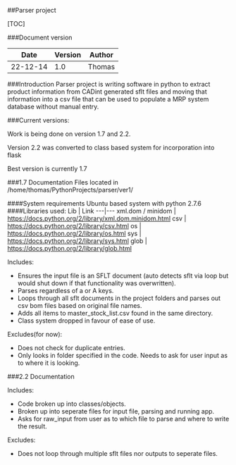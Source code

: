 ##Parser project

[TOC]



###Document version

Date | Version | Author
---- | --- | ---
22-12-14 | 1.0 | Thomas





###Introduction
Parser project is writing software in python to extract product information from CADint generated sflt files and moving that information into a csv file that can be used to populate a MRP system database without manual entry.

###Current versions:

Work is being done on version 1.7 and 2.2.

Version 2.2 was converted to class based system for incorporation into flask

Best version is currently 1.7





###1.7 Documentation
Files located in /home/thomas/PythonProjects/parser/ver1/

####System requirements
Ubuntu based system with python 2.7.6
####Libraries used:
Lib | Link
---|---
xml.dom / minidom | https://docs.python.org/2/library/xml.dom.minidom.html
csv | https://docs.python.org/2/library/csv.html
os | https://docs.python.org/2/library/os.html
sys | https://docs.python.org/2/library/sys.html
glob | https://docs.python.org/2/library/glob.html

Includes:
* Ensures the input file is an SFLT document (auto detects sflt via loop but would shut down if that functionality was overwritten).
* Parses regardless of a or A keys.
* Loops through all sflt documents in the project folders and parses out csv bom files based on original file names.
* Adds all items to master_stock_list.csv found in the same directory.
* Class system dropped in favour of ease of use.


Excludes(for now):
* Does not check for duplicate entries.
* Only looks in folder specified in the code. Needs to ask for user input as to where it is looking.


###2.2 Documentation

Includes:
* Code broken up into classes/objects.
* Broken up into seperate files for input file, parsing and running app.
* Asks for raw_input from user as to which file to parse and where to write the result.

Excludes:
* Does not loop through multiple sflt files nor outputs to seperate files.
